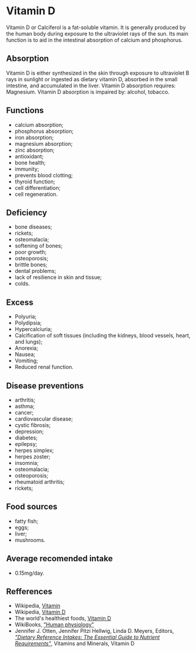 # Vitamin D
Vitamin D or Calciferol is a fat-soluble vitamin. It is generally produced by the human body during exposure to the ultraviolet rays of the sun. 
Its main function is to aid in the intestinal absorption of calcium and phosphorus.

## Absorption
Vitamin D is either synthesized in the skin through exposure to ultraviolet B rays in sunlight or ingested as dietary vitamin D, absorbed 
in the small intestine, and accumulated in the liver.
Vitamin D absorption requires: Magnesium.
Vitamin D absorption is impaired by: alcohol, tobacco.

## Functions
- calcium absorption;
- phosphorus absorption;
- iron absorption;
- magnesium absorption;
- zinc absorption;
- antioxidant;
- bone health;
- immunity;
- prevents blood clotting;
- thyroid function;
- cell differentiation;
- cell regeneration.

## Deficiency
- bone diseases;
- rickets;
- osteomalacia;
- softening of bones;
- poor growth;
- osteoporosis;
- brittle bones;
- dental problems;
- lack of resilience in skin and tissue;
- colds.

## Excess
- Polyuria;
- Polydipsia;
- Hypercalciuria;
- Calcification of soft tissues (including the kidneys, blood vessels, heart, and lungs);
- Anorexia;
- Nausea;
- Vomiting;
- Reduced renal function.

## Disease preventions
- arthritis;
- asthma;
- cancer;
- cardiovascular disease;
- cystic fibrosis;
- depression;
- diabetes;
- epilepsy;
- herpes simplex;
- herpes zoster;
- insomnia;
- osteomalacia;
- osteoporosis;
- rheumatoid arthritis;
- rickets;

## Food sources
- fatty fish;
- eggs;
- liver;
- mushrooms.

## Average recomended intake
- 0.15mg/day.

## Refferences
- Wikipedia, [Vitamin](https://en.wikipedia.org/wiki/Vitamin)
- Wikipedia, [Vitamin D](https://en.wikipedia.org/wiki/Vitamin_D)
- The world's healthiest foods, [Vitamin D](http://www.whfoods.com/genpage.php?tname=nutrient&dbid=110)
- WikiBooks, ["Human physiology"](https://en.wikibooks.org/wiki/Human_Physiology/Nutrition#Vitamins)
- Jennifer J. Otten, Jennifer Pitzi Hellwig, Linda D. Meyers, Editors, [_"Dietary Reference Intakes: The Essential Guide to Nutrient Requirements"_](https://www.amazon.com/Dietary-Reference-Intakes-Essential-Requirements/dp/0309157420), Vitamins and Minerals, Vitamin D